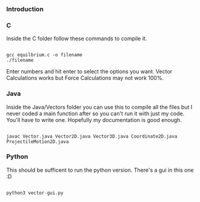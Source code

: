 ### Introduction


### C

Inside the C folder follow these commands to compile it.

```shell

gcc equilbrium.c -o filename
./filename

```

Enter numbers and hit enter to select the options you want. Vector Calculations works but Force Calculations may not work 100%.

### Java

Inside the Java/Vectors folder you can use this to compile all the files but I never coded a main function after so you can't run it with just my code. You'll have to write one. Hopefully my documentation is good enough.

```shell

javac Vector.java Vector2D.java Vector3D.java Coordinate2D.java ProjectileMotion2D.java

```

### Python

This should be sufficent to run the python version. There's a gui in this one :D

```python

python3 vector-gui.py

```

